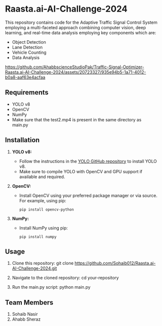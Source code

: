 # Raasta.ai-AI-Challenge-2024

This repository contains code for the Adaptive Traffic Signal Control System employing a multi-faceted approach combining computer vision, deep learning, and real-time data analysis employing key components which are:

- Object Detection
- Lane Detection
- Vehicle Counting
- Data Analysis
  
https://github.com/AhabbscienceStudioPak/Traffic-Signal-Optimizer-Raasta.ai-AI-Challenge-2024/assets/20723327/935e94b5-1a71-4012-b0a8-aaf63e4acfaa

## Requirements

- YOLO v8
- OpenCV
- NumPy
- Make sure that the test2.mp4 is present in the same directory as main.py

## Installation

1. **YOLO v8:**
   - Follow the instructions in the [YOLO GitHub repository](https://github.com/AlexeyAB/darknet) to install YOLO v8.
   - Make sure to compile YOLO with OpenCV and GPU support if available and required.

2. **OpenCV:**
   - Install OpenCV using your preferred package manager or via source. For example, using pip:
     ```
     pip install opencv-python
     ```

3. **NumPy:**
   - Install NumPy using pip:
     ```
     pip install numpy
     ```

## Usage

1. Clone this repository:
git clone https://github.com/Sohaib012/Raasta.ai-AI-Challenge-2024.git

2. Navigate to the cloned repository:
cd your-repository

3. Run the main.py script:
python main.py


## Team Members
1. Sohaib Nasir
2. Ahabb Sheraz
